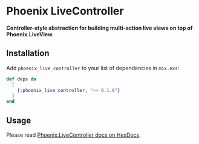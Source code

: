 # Phoenix LiveController

**Controller-style abstraction for building multi-action live views on top of Phoenix.LiveView.**

## Installation

Add `phoenix_live_controller` to your list of dependencies in `mix.exs`:

```elixir
def deps do
  [
    {:phoenix_live_controller, "~> 0.1.0"}
  ]
end
```

## Usage

Please read [Phoenix.LiveController docs on HexDocs](https://hexdocs.pm/phoenix_live_controller).
